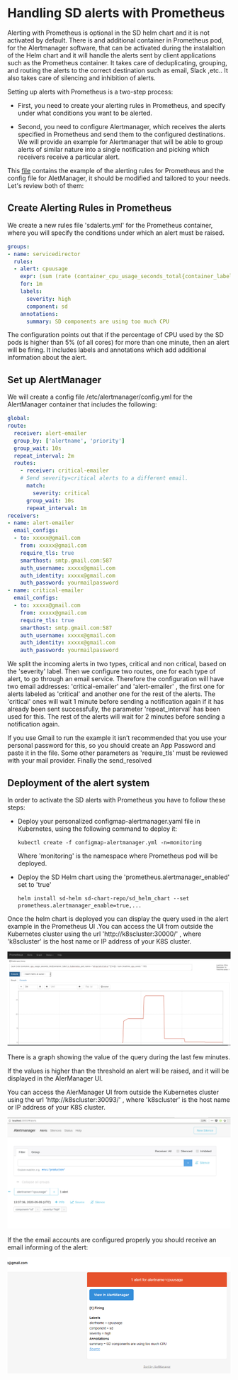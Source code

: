 # Handling SD alerts with Prometheus
Alerting with Prometheus is optional in the SD helm chart and it is not activated by default. There is and additional container in Prometheus pod, for the Alertmanager software, that can be activated during the instalaltion of the Helm chart and it will handle the alerts sent by client applications such as the Prometheus container. It takes care of deduplicating, grouping, and routing the alerts to the correct destination such as email, Slack ,etc.. It also takes care of silencing and inhibition of alerts.

Setting up alerts with Prometheus is a two-step process:

- First, you need to create your alerting rules in Prometheus, and specify under what conditions you want to be alerted.

- Second, you need to configure Alertmanager, which receives the alerts specified in Prometheus and send them to the configured destinations. We will provide an example for Alertmanager that will be able to group alerts of similar nature into a single notification and picking which receivers receive a particular alert.

This [file](./configmap-alertmanager.yaml) contains the example of the alerting rules for Prometheus and the config file for AletManager, it should be modified and tailored to your needs. Let's review both of them:


## Create Alerting Rules in Prometheus
We create a new rules file 'sdalerts.yml' for the Prometheus container, where you will specify the conditions under which an alert must be raised.

```yaml
groups:
- name: servicedirector
  rules:
  - alert: cpuusage
    expr: (sum (rate (container_cpu_usage_seconds_total{container_label_io_kubernetes_pod_name=~"sd-sp.|sd-cl.|sd-ui.*"}[1m])) / sum (machine_cpu_cores) * 100)  > 0.05
    for: 1m
    labels:
      severity: high
      component: sd
    annotations:
      summary: SD components are using too much CPU
```

The configuration points out that if the percentage of CPU used by the SD pods is higher than 5% (of all cores) for more than one minute, then an alert will be firing. It includes labels and annotations which add additional information about the alert.


## Set up AlertManager
We will create a config file /etc/alertmanager/config.yml for the AlertManager container that includes the following:

```yaml
global:
route:
  receiver: alert-emailer
  group_by: ['alertname', 'priority']
  group_wait: 10s
  repeat_interval: 2m
  routes:
    - receiver: critical-emailer
    # Send severity=critical alerts to a different email.
      match:
        severity: critical
      group_wait: 10s
      repeat_interval: 1m
receivers:
- name: alert-emailer
  email_configs:
  - to: xxxxx@gmail.com
    from: xxxxx@gmail.com
    require_tls: true
    smarthost: smtp.gmail.com:587
    auth_username: xxxxx@gmail.com
    auth_identity: xxxxx@gmail.com
    auth_password: yourmailpassword
- name: critical-emailer
  email_configs:
  - to: xxxxx@gmail.com
    from: xxxxx@gmail.com
    require_tls: true
    smarthost: smtp.gmail.com:587
    auth_username: xxxxx@gmail.com
    auth_identity: xxxxx@gmail.com
    auth_password: yourmailpassword
```

We split the incoming alerts in two types, critical and non critical, based on the 'severity' label. Then we configure two routes, one for each type of alert, to go through an email service.
Therefore the configuration will have two email addresses: 'critical-emailer' and 'alert-emailer' , the first one for alerts labeled as 'critical' and another one for the rest of the alerts. The 'critical' ones will wait 1 minute before sending a notification again if it has already been sent successfully, the parameter 'repeat_interval' has been used for this. The rest of the alerts will wait for 2 minutes before sending a notification again.

If you use Gmail to run the example it isn’t recommended that you use your personal password for this, so you should create an App Password and paste it in the file. Some other parameters as 'require_tls' must be reviewed with your mail provider. Finally the send_resolved


## Deployment of the alert system
In order to activate the SD alerts with Prometheus you have to follow these steps:

- Deploy your personalized configmap-alertmanager.yaml file in Kubernetes, using the following command to deploy it:

      kubectl create -f configmap-alertmanager.yml -n=monitoring

  Where 'monitoring' is the namespace where Prometheus pod will be deployed.

- Deploy the SD Helm chart using the 'prometheus.alertmanager_enabled' set to 'true'

      helm install sd-helm sd-chart-repo/sd_helm_chart --set prometheus.alertmanager_enable=true,...

Once the helm chart is deployed you can display the query used in the alert example in the Prometheus UI .You can access the UI from outside the Kubernetes cluster using the url 'http://k8scluster:30000/'  , where 'k8scluster' is the host name or IP address of your K8S cluster.

![Service!status](./images/query_graph.png)

There is a graph showing the value of the query during the last few minutes.

If the values is higher than the threshold an alert will be raised, and it will be displayed in the AlerManager UI.

You can access the AlerManager UI from outside the Kubernetes cluster using the url 'http://k8scluster:30093/' , where 'k8scluster' is the host name or IP address of your K8S cluster.

![Service status](./images/alert_received.png)

If the the email accounts are configured properly you should receive an email informing of the alert:

![Service status](./images/email_alert.png)
